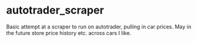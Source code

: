 # autotrader_scraper

Basic attempt at a scraper to run on autotrader, pulling in car prices. May in the future store price history etc. across cars I like.
